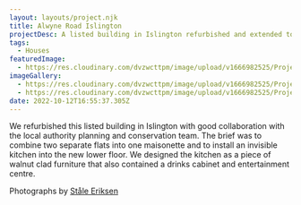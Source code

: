```yaml
---
layout: layouts/project.njk
title: Alwyne Road Islington
projectDesc: A listed building in Islington refurbished and extended to contain a secret.
tags:
  - Houses
featuredImage:
  - https://res.cloudinary.com/dvzwcttpm/image/upload/v1666982525/Projects/Alwyne%20Road%20Islington/4a-projects-alw-image2_srua7g.jpg
imageGallery:
  - https://res.cloudinary.com/dvzwcttpm/image/upload/v1666982525/Projects/Alwyne%20Road%20Islington/4a-projects-alw-image3_csfuh3.jpg
  - https://res.cloudinary.com/dvzwcttpm/image/upload/v1666982525/Projects/Alwyne%20Road%20Islington/4a-projects-alw-image1_jbvi2x.jpg
date: 2022-10-12T16:55:37.305Z
---
```

We refurbished this listed building in Islington with good collaboration with the local authority planning and conservation team. The brief was to combine two separate flats into one maisonette and to install an invisible kitchen into the new lower floor. We designed the kitchen as a piece of walnut clad furniture that also contained a drinks cabinet and entertainment centre.

Photographs by [Ståle Eriksen](http://www.eriksenphoto.com/)
